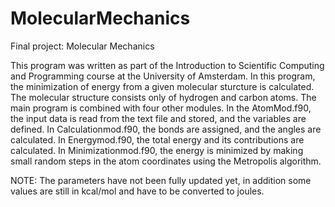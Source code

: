 # MolecularMechanics
Final project: Molecular Mechanics

This program was written as part of the Introduction to Scientific Computing and Programming course at the University of Amsterdam.
In this program, the minimization of energy from a given molecular sturcture is calculated. The molecular structure consists only of hydrogen and carbon atoms. The main program is combined with four other modules. In the AtomMod.f90, the input data is read from the text file and stored, and the variables are defined. In Calculationmod.f90, the bonds are assigned, and the angles are calculated. In Energymod.f90, the total energy and its contributions are calculated. In Minimizationmod.f90, the energy is minimized by making small random steps in the atom coordinates using the Metropolis algorithm. 

NOTE: The parameters have not been fully updated yet, in addition some values are still in kcal/mol and have to be converted to joules.
